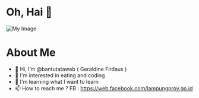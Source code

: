 # Oh, Hai 👋

![My Image]([https://camo.githubusercontent.com/275012b6c7fddf69d621ef219185125ae9e79cc939aa055d727ed84bb43f6992/68747470733a2f2f7777772e6368617774656368736f6c7574696f6e732e636f6d2f77702d636f6e74656e742f75706c6f6164732f323031392f30332f646576656c6f7065722e676966](https://blogger.googleusercontent.com/img/b/R29vZ2xl/AVvXsEia5q7jzZBfW0pD1aI7FOsVk3AgAY_ErklSZ8Iz1WSOsHZ0oxlTXD7deYKpiH6CPs8fBbvut_ESgwVG_-hL31mTGrykA1HDteGDGbuPzNbZUV6_YV6afPMsti9NH6Vj6gQ7-t-TM3uLfvg/s1600/bosen.jpg))

# About Me
- 👋 Hi, I’m @bantutataweb ( Geraldine Firdaus )
- 👀 I'm interested in eating and coding
- 🌱 I'm learning what I want to learn
- 📫 How to reach me ?
  FB : https://web.facebook.com/lampungprov.go.id



<!---
bantutataweb/bantutataweb is a ✨ special ✨ repository because its `README.md` (this file) appears on your GitHub profile.
You can click the Preview link to take a look at your changes.
--->
